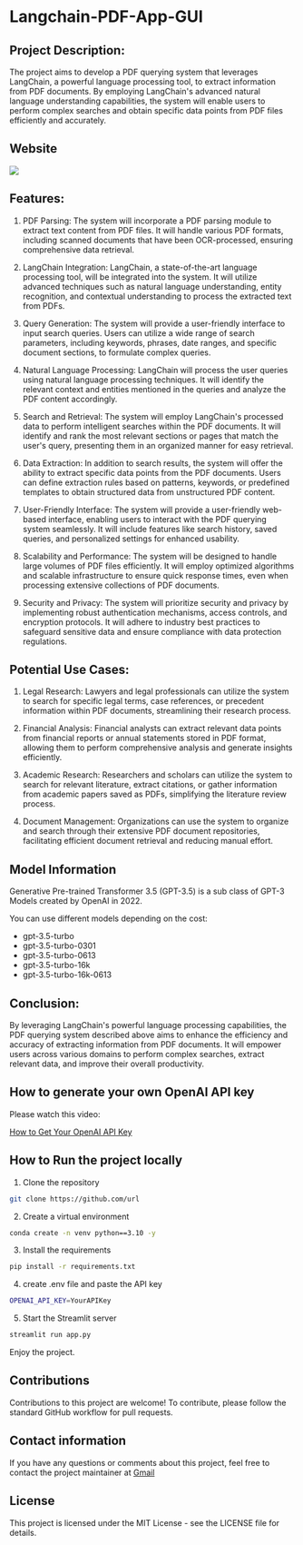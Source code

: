 # Langchain-PDF-App-GUI

## Project Description: 

The project aims to develop a PDF querying system that leverages LangChain, a powerful language processing tool, to extract information from PDF documents. By employing LangChain's advanced natural language understanding capabilities, the system will enable users to perform complex searches and obtain specific data points from PDF files efficiently and accurately.

## Website
![](https://github.com/praj2408/Langchain-PDF-App-GUI/blob/main/images/ezgif.com-crop.gif)

## Features:
1. PDF Parsing: The system will incorporate a PDF parsing module to extract text content from PDF files. It will handle various PDF formats, including scanned documents that have been OCR-processed, ensuring comprehensive data retrieval.

2. LangChain Integration: LangChain, a state-of-the-art language processing tool, will be integrated into the system. It will utilize advanced techniques such as natural language understanding, entity recognition, and contextual understanding to process the extracted text from PDFs.

3. Query Generation: The system will provide a user-friendly interface to input search queries. Users can utilize a wide range of search parameters, including keywords, phrases, date ranges, and specific document sections, to formulate complex queries.

4. Natural Language Processing: LangChain will process the user queries using natural language processing techniques. It will identify the relevant context and entities mentioned in the queries and analyze the PDF content accordingly.

5. Search and Retrieval: The system will employ LangChain's processed data to perform intelligent searches within the PDF documents. It will identify and rank the most relevant sections or pages that match the user's query, presenting them in an organized manner for easy retrieval.

6. Data Extraction: In addition to search results, the system will offer the ability to extract specific data points from the PDF documents. Users can define extraction rules based on patterns, keywords, or predefined templates to obtain structured data from unstructured PDF content.

7. User-Friendly Interface: The system will provide a user-friendly web-based interface, enabling users to interact with the PDF querying system seamlessly. It will include features like search history, saved queries, and personalized settings for enhanced usability.

8. Scalability and Performance: The system will be designed to handle large volumes of PDF files efficiently. It will employ optimized algorithms and scalable infrastructure to ensure quick response times, even when processing extensive collections of PDF documents.

9. Security and Privacy: The system will prioritize security and privacy by implementing robust authentication mechanisms, access controls, and encryption protocols. It will adhere to industry best practices to safeguard sensitive data and ensure compliance with data protection regulations.

## Potential Use Cases:

1. Legal Research: Lawyers and legal professionals can utilize the system to search for specific legal terms, case references, or precedent information within PDF documents, streamlining their research process.

2. Financial Analysis: Financial analysts can extract relevant data points from financial reports or annual statements stored in PDF format, allowing them to perform comprehensive analysis and generate insights efficiently.

3. Academic Research: Researchers and scholars can utilize the system to search for relevant literature, extract citations, or gather information from academic papers saved as PDFs, simplifying the literature review process.

4. Document Management: Organizations can use the system to organize and search through their extensive PDF document repositories, facilitating efficient document retrieval and reducing manual effort.

## Model Information
Generative Pre-trained Transformer 3.5 (GPT-3.5) is a sub class of GPT-3 Models created by OpenAI in 2022.

You can use different models depending on the cost:

 - gpt-3.5-turbo
 - gpt-3.5-turbo-0301
 - gpt-3.5-turbo-0613
 - gpt-3.5-turbo-16k
 - gpt-3.5-turbo-16k-0613


## Conclusion:

By leveraging LangChain's powerful language processing capabilities, the PDF querying system described above aims to enhance the efficiency and accuracy of extracting information from PDF documents. It will empower users across various domains to perform complex searches, extract relevant data, and improve their overall productivity.


## How to generate your own OpenAI API key

Please watch this video:

[How to Get Your OpenAI API Key](https://www.youtube.com/watch?v=nafDyRsVnXU&ab_channel=TutorialsHub)

## How to Run the project locally

1. Clone the repository 
```bash
git clone https://github.com/url
```

2. Create a virtual environment 
```bash
conda create -n venv python==3.10 -y
```

3. Install the requirements
```bash
pip install -r requirements.txt
```

4. create .env file and paste the API key
```bash
OPENAI_API_KEY=YourAPIKey
```

5. Start the Streamlit server
```bash
streamlit run app.py
```

Enjoy the project.

## Contributions
Contributions to this project are welcome! To contribute, please follow the standard GitHub workflow for pull requests.

## Contact information
If you have any questions or comments about this project, feel free to contact the project maintainer at [Gmail](prajwalgbdr03@gmail.com)

## License
This project is licensed under the MIT License - see the LICENSE file for details.
